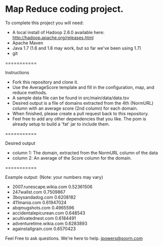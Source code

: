 Map Reduce coding project.
===========

To complete this project you will need:

* A local install of Hadoop 2.6.0 available here: http://hadoop.apache.org/releases.html
* Apache Maven
* Java 1.7 (1.6 and 1.8 may work, but so far we've been using 1.7)
* git

===========

Instructions

* Fork this repository and clone it.
* Use the AverageScore template and fill in the configuration, map, and reduce methods.
* A sample data file can be found in src/main/data/data.tsv
* Desired output is a file of domains extracted from the 4th (NormURL) column with an average score (2nd column) for each domain.
* When finished, please create a pull request back to this repository.
* Feel free to add any other dependencies that you like. The pom is already setup to build a 'fat' jar to include them.

===========

Desired output
* column 1: The domain, extracted from the NormURL column of the data
* column 2: An average of the Score column for the domain.

===========

Example output: (Note: your numbers may vary)


* 2007.runescape.wikia.com    0.52361506
* 247wallst.com		    0.7509867
* 3boysandadog.com	    0.6208182
* 411mania.com		    0.61947024
* abqmugshots.com		    0.4965596
* accidentalepicurean.com	    0.648543
* acultivatednest.com	    0.6184491
* adventuretime.wikia.com	    0.6283893
* againstallgrain.com	    0.6570423

Feel Free to ask questions. We're here to help.
jpowers@sovrn.com

